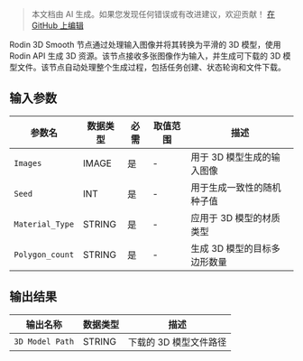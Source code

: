 > 本文档由 AI 生成。如果您发现任何错误或有改进建议，欢迎贡献！ [在 GitHub 上编辑](https://github.com/Comfy-Org/embedded-docs/blob/main/comfyui_embedded_docs/docs/Rodin3D_Smooth/zh.md)

Rodin 3D Smooth 节点通过处理输入图像并将其转换为平滑的 3D 模型，使用 Rodin API 生成 3D 资源。该节点接收多张图像作为输入，并生成可下载的 3D 模型文件。该节点自动处理整个生成过程，包括任务创建、状态轮询和文件下载。

## 输入参数

| 参数名 | 数据类型 | 必需 | 取值范围 | 描述 |
|-----------|-----------|----------|-------|-------------|
| `Images` | IMAGE | 是 | - | 用于 3D 模型生成的输入图像 |
| `Seed` | INT | 是 | - | 用于生成一致性的随机种子值 |
| `Material_Type` | STRING | 是 | - | 应用于 3D 模型的材质类型 |
| `Polygon_count` | STRING | 是 | - | 生成 3D 模型的目标多边形数量 |

## 输出结果

| 输出名称 | 数据类型 | 描述 |
|-------------|-----------|-------------|
| `3D Model Path` | STRING | 下载的 3D 模型文件路径 |
